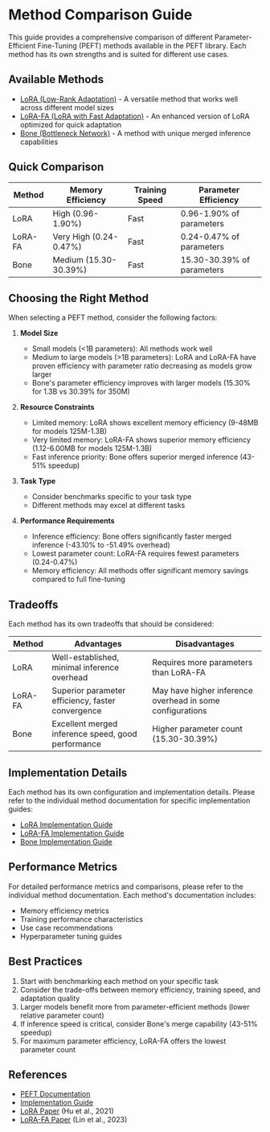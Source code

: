 # Method Comparison Guide

This guide provides a comprehensive comparison of different Parameter-Efficient Fine-Tuning (PEFT) methods available in the PEFT library. Each method has its own strengths and is suited for different use cases.

## Available Methods

- [LoRA (Low-Rank Adaptation)](method_comparison/lora.md) - A versatile method that works well across different model sizes
- [LoRA-FA (LoRA with Fast Adaptation)](method_comparison/lora_fa.md) - An enhanced version of LoRA optimized for quick adaptation
- [Bone (Bottleneck Network)](method_comparison/bone.md) - A method with unique merged inference capabilities

## Quick Comparison

| Method | Memory Efficiency | Training Speed | Parameter Efficiency |
|--------|------------------|----------------|----------------------|
| LoRA | High (0.96-1.90%) | Fast | 0.96-1.90% of parameters |
| LoRA-FA | Very High (0.24-0.47%) | Fast | 0.24-0.47% of parameters |
| Bone | Medium (15.30-30.39%) | Fast | 15.30-30.39% of parameters |

## Choosing the Right Method

When selecting a PEFT method, consider the following factors:

1. **Model Size**
   - Small models (<1B parameters): All methods work well
   - Medium to large models (>1B parameters): LoRA and LoRA-FA have proven efficiency with parameter ratio decreasing as models grow larger
   - Bone's parameter efficiency improves with larger models (15.30% for 1.3B vs 30.39% for 350M)

2. **Resource Constraints**
   - Limited memory: LoRA shows excellent memory efficiency (9-48MB for models 125M-1.3B)
   - Very limited memory: LoRA-FA shows superior memory efficiency (1.12-6.00MB for models 125M-1.3B)
   - Fast inference priority: Bone offers superior merged inference (43-51% speedup)

3. **Task Type**
   - Consider benchmarks specific to your task type
   - Different methods may excel at different tasks

4. **Performance Requirements**
   - Inference efficiency: Bone offers significantly faster merged inference (-43.10% to -51.49% overhead)
   - Lowest parameter count: LoRA-FA requires fewest parameters (0.24-0.47%)
   - Memory efficiency: All methods offer significant memory savings compared to full fine-tuning

## Tradeoffs

Each method has its own tradeoffs that should be considered:

| Method | Advantages | Disadvantages |
|--------|------------|---------------|
| LoRA | Well-established, minimal inference overhead | Requires more parameters than LoRA-FA |
| LoRA-FA | Superior parameter efficiency, faster convergence | May have higher inference overhead in some configurations |
| Bone | Excellent merged inference speed, good performance | Higher parameter count (15.30-30.39%) |

## Implementation Details

Each method has its own configuration and implementation details. Please refer to the individual method documentation for specific implementation guides:

- [LoRA Implementation Guide](method_comparison/lora.md#implementation)
- [LoRA-FA Implementation Guide](method_comparison/lora_fa.md#implementation)
- [Bone Implementation Guide](method_comparison/bone.md#implementation)

## Performance Metrics

For detailed performance metrics and comparisons, please refer to the individual method documentation. Each method's documentation includes:

- Memory efficiency metrics
- Training performance characteristics
- Use case recommendations
- Hyperparameter tuning guides

## Best Practices

1. Start with benchmarking each method on your specific task
2. Consider the trade-offs between memory efficiency, training speed, and adaptation quality
3. Larger models benefit more from parameter-efficient methods (lower relative parameter count)
4. If inference speed is critical, consider Bone's merge capability (43-51% speedup)
5. For maximum parameter efficiency, LoRA-FA offers the lowest parameter count

## References

- [PEFT Documentation](https://huggingface.co/docs/peft/index)
- [Implementation Guide](https://github.com/huggingface/peft)
- [LoRA Paper](https://arxiv.org/abs/2106.09685) (Hu et al., 2021)
- [LoRA-FA Paper](https://arxiv.org/abs/2308.03303) (Lin et al., 2023)